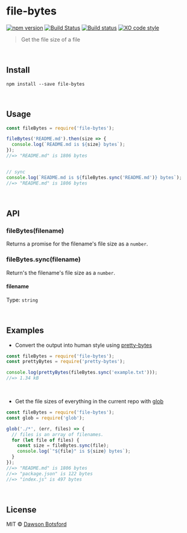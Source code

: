 # file-bytes
[![npm version](https://img.shields.io/npm/v/file-bytes.svg)](https://www.npmjs.com/package/file-bytes)
[![Build Status](https://travis-ci.org/dawsonbotsford/file-bytes.svg?branch=master)](https://travis-ci.org/dawsonbotsford/file-bytes)
[![Build status](https://ci.appveyor.com/api/projects/status/7vxahu1f0s0k9isc?svg=true)](https://ci.appveyor.com/project/dawsonbotsford/file-bytes)
[![XO code style](https://img.shields.io/badge/code_style-XO-5ed9c7.svg)](https://github.com/sindresorhus/xo)

> Get the file size of a file

<br>

## Install

```
npm install --save file-bytes
```

<br>

## Usage

```js
const fileBytes = require('file-bytes');

fileBytes('README.md').then(size => {
  console.log(`README.md is ${size} bytes`);
});
//=> "README.md" is 1806 bytes


// sync
console.log(`README.md is ${fileBytes.sync('README.md')} bytes`);
//=> "README.md" is 1806 bytes
```

<br>

## API

### fileBytes(filename)

Returns a promise for the filename's file size as a `number`.

### fileBytes.sync(filename)

Return's the filename's file size as a `number`.

#### filename

Type: `string`

<br>

## Examples

* Convert the output into human style using [pretty-bytes](https://github.com/sindresorhus/pretty-bytes)

```js
const fileBytes = require('file-bytes');
const prettyBytes = require('pretty-bytes');

console.log(prettyBytes(fileBytes.sync('example.txt')));
//=> 1.34 kB
```

<br>

* Get the file sizes of everything in the current repo with [glob](https://github.com/isaacs/node-glob)

```js
const fileBytes = require('file-bytes');
const glob = require('glob');

glob('./*', (err, files) => {
  // files is an array of filenames.
  for (let file of files) {
    const size = fileBytes.sync(file);
    console.log(`"${file}" is ${size} bytes`);
  }
});
//=> "README.md" is 1806 bytes
//=> "package.json" is 122 bytes
//=> "index.js" is 497 bytes
```

<br>

## License

MIT © [Dawson Botsford](http://dawsonbotsford.com)
